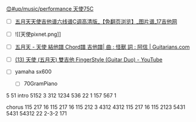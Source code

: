  [😊#up/music/performance 天使75C](https://47.111.95.20:6001/user/1/md?prefill=%23up%2Fmusic%2Fperformance%20%E5%A4%A9%E4%BD%BF75C)

- [ ] [五月天天使吉他谱六线谱C调高清版_【免翻页浏览】_图片谱_17吉他网](https://www.17jita.com/tab/whole_8316.html)

- [ ] ![[天使pixnet.png]]

- [ ] [五月天 - 天使 結他譜 Chord譜 吉他譜| 曲 : 怪獸 詞 : 阿信 | Guitarians.com](https://zh-hk.guitarians.com/chord/4115/%E4%BA%94%E6%9C%88%E5%A4%A9-%E5%A4%A9%E4%BD%BF)
- [ ] [(13) 天使 (五月天) 雙吉他 FingerStyle (Guitar Duo) - YouTube](https://www.youtube.com/watch?v=7-Fv3qdmESI)

- [ ] yamaha sx600
	- [ ] 70GramPiano


5 51
intro
5152 3 312 1234 536 22 1 157 567 1 

chorus
115 217 16
115 217 16
115 212 3 4312 4312
115 217 16
115 2123
5431 5431 
54312 22 2-3-2 171